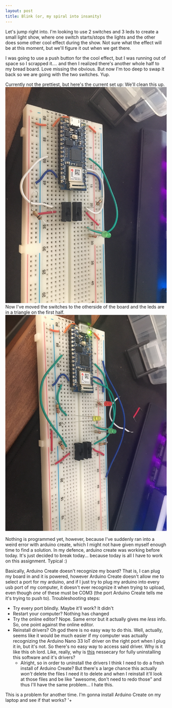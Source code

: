```yaml
---
layout: post
title: Blink (or, my spiral into insanity)
---
```


Let's jump right into. I'm looking to use 2 switches and 3 leds to create a small light show, where one switch starts/stops the lights and the other does some other cool effect during the show. Not sure what the effect will be at this moment, but we'll figure it out when we get there.

I was going to use a push button for the cool effect, but I was running out of space so I scrapped it.... and then I realized there's another whole half to my bread board. Love missing the obvious. But now I'm too deep to swap it back so we are going with the two switches. Yup.

Currently not the prettiest, but here's the current set up: We'll clean this up.
![progress 1](./../images/progress_1.jpg)
Now I've moved the switches to the otherside of the board and the leds are in a triangle on the first half.
![progress 2](./../images/progress_2.jpg)

Nothing is programmed yet, however, because I've suddenly ran into a weird error with arduino create, which I might not have given myself enough time to find a solution. In my defence, arduino create was working before today. It's just decided to break today... because today is all I have to work on this assignment. Typical :)

Basically, Arduino Create doesn't recognize my board? That is, I can plug my board in and it is powered, however Arduino Create doesn't allow me to select a port for my arduino, and if I just try to plug my arduino into every usb port of my computer, it doesn't ever recognize it when trying to upload, even though *one* of these must be COM3 (the port Arduino Create tells me it's trying to push to). Troubleshooting steps:

- Try every port blindly. Maybe it'll work? It didn't
- Restart your computer? Nothing has changed
- Try the online editor? Nope. Same error but it actually gives me *less* info. So, one point against the online editor.
- Reinstall drivers? Oh god there is no easy way to do this. Well, actually, seems like it would be much easier if my computer was actually recognizing the Arduino Nano 33 IoT driver on the right port when I plug it in, but it's not. So there's no easy way to access said driver. Why is it like this oh lord. Like, really, why is [this](https://forum.arduino.cc/index.php?action=dlattach;topic=404590.0;attach=312509) nessecary for fully uninstalling this software and it's drivers? 
    - Alright, so in order to uninstall the drivers I think I need to do a fresh install of Arduino Create? But there's a large chance this actually *won't* delete the files I need it to delete and when I reinstall it'll look at those files and be like "awesome, don't need to redo those" and thus I'll have the same problem... I hate this.

This is a problem for another time. I'm gonna install Arduino Create on my laptop and see if that works?
'+
